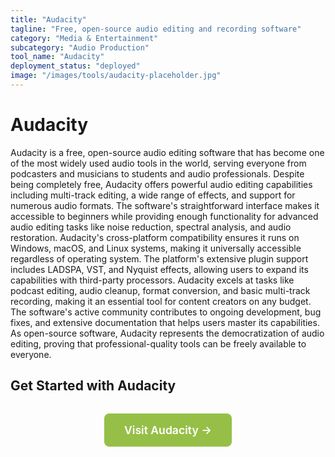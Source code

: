 ```yaml
---
title: "Audacity"
tagline: "Free, open-source audio editing and recording software"
category: "Media & Entertainment"
subcategory: "Audio Production"
tool_name: "Audacity"
deployment_status: "deployed"
image: "/images/tools/audacity-placeholder.jpg"
---
```


# Audacity

Audacity is a free, open-source audio editing software that has become one of the most widely used audio tools in the world, serving everyone from podcasters and musicians to students and audio professionals. Despite being completely free, Audacity offers powerful audio editing capabilities including multi-track editing, a wide range of effects, and support for numerous audio formats. The software's straightforward interface makes it accessible to beginners while providing enough functionality for advanced audio editing tasks like noise reduction, spectral analysis, and audio restoration. Audacity's cross-platform compatibility ensures it runs on Windows, macOS, and Linux systems, making it universally accessible regardless of operating system. The platform's extensive plugin support includes LADSPA, VST, and Nyquist effects, allowing users to expand its capabilities with third-party processors. Audacity excels at tasks like podcast editing, audio cleanup, format conversion, and basic multi-track recording, making it an essential tool for content creators on any budget. The software's active community contributes to ongoing development, bug fixes, and extensive documentation that helps users master its capabilities. As open-source software, Audacity represents the democratization of audio editing, proving that professional-quality tools can be freely available to everyone.

## Get Started with Audacity

<div style="text-align: center; margin: 2rem 0;">
  <a href="https://www.audacityteam.org" target="_blank" rel="noopener noreferrer" style="display: inline-block; background: #96BF47; color: white; padding: 1rem 2rem; text-decoration: none; border-radius: 8px; font-weight: 600; font-size: 1.1rem;">Visit Audacity →</a>
</div>
